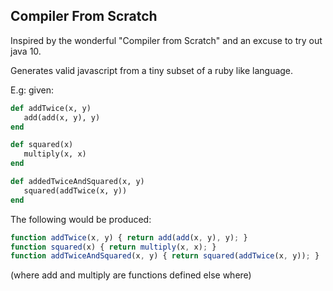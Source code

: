 ## Compiler From Scratch ##

Inspired by the wonderful "Compiler from Scratch" and an excuse to try out java 10.

Generates valid javascript from a tiny subset of a ruby like language. 


E.g: given:

```ruby
def addTwice(x, y)
   add(add(x, y), y)
end

def squared(x)
   multiply(x, x)
end

def addedTwiceAndSquared(x, y)
   squared(addTwice(x, y))
end
```

The following would be produced:

```javascript
function addTwice(x, y) { return add(add(x, y), y); }
function squared(x) { return multiply(x, x); }
function addTwiceAndSquared(x, y) { return squared(addTwice(x, y)); }
```
 
(where add and multiply are functions defined else where)


